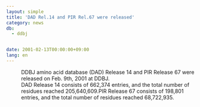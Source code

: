 ```yaml
---
layout: simple
title: 'DAD Rel.14 and PIR Rel.67 were released'
category: news
db:
  - ddbj


date: 2001-02-13T00:00:00+09:00
lang: en
---
```


<dd>DDBJ amino acid database (DAD) Release 14 and PIR Release 67 were released on Feb. 9th, 2001 at DDBJ.<br>DAD Release 14 consists of 662,374 entries, and the total number of residues reached 205,640,609.PIR Release 67 consists of 198,801 entries, and the total number of residues reached 68,722,935.</dd>
